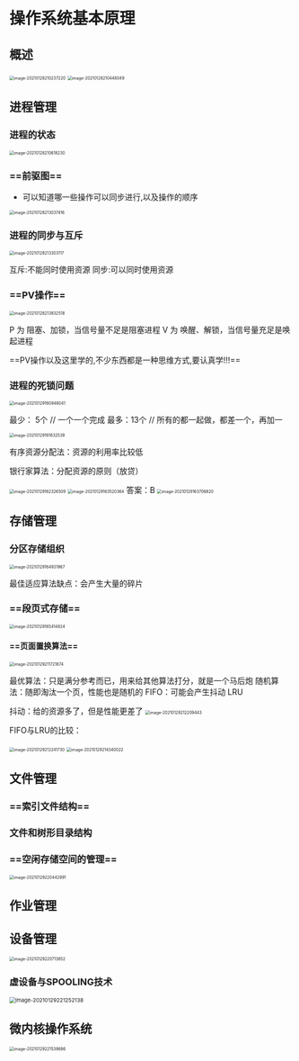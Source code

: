 # 操作系统基本原理

## 概述

<img src="basicPrinciplesOfOperatingSystem.assets/image-20210128210237220.png" alt="image-20210128210237220" style="zoom:50%;" />



<img src="basicPrinciplesOfOperatingSystem.assets/image-20210128210448049.png" alt="image-20210128210448049" style="zoom:50%;" />



## 进程管理

### 进程的状态

<img src="basicPrinciplesOfOperatingSystem.assets/image-20210128210618230.png" alt="image-20210128210618230" style="zoom:50%;" />

### ==前驱图==

-   可以知道哪一些操作可以同步进行,以及操作的顺序


<img src="basicPrinciplesOfOperatingSystem.assets/image-20210128213037416.png" alt="image-20210128213037416" style="zoom:50%;" />

### 进程的同步与互斥

<img src="basicPrinciplesOfOperatingSystem.assets/image-20210128213303117.png" alt="image-20210128213303117" style="zoom:50%;" />

互斥:不能同时使用资源
同步:可以同时使用资源

### ==PV操作==

<img src="basicPrinciplesOfOperatingSystem.assets/image-20210128213832518.png" alt="image-20210128213832518" style="zoom:50%;" />

P 为 阻塞、加锁，当信号量不足是阻塞进程
V 为 唤醒、解锁，当信号量充足是唤起进程

==PV操作以及这里学的,不少东西都是一种思维方式,要认真学!!!==

### 进程的死锁问题

<img src="basicPrinciplesOfOperatingSystem.assets/image-20210129160948041.png" alt="image-20210129160948041" style="zoom:50%;" />

最少：  5个 // 一个一个完成
最多：13个 // 所有的都一起做，都差一个，再加一

<img src="basicPrinciplesOfOperatingSystem.assets/image-20210129161832539.png" alt="image-20210129161832539" style="zoom:50%;" />

有序资源分配法：资源的利用率比较低

银行家算法：分配资源的原则（放贷）

<img src="basicPrinciplesOfOperatingSystem.assets/image-20210129162326509.png" alt="image-20210129162326509" style="zoom:50%;" />

<img src="basicPrinciplesOfOperatingSystem.assets/image-20210129163520364.png" alt="image-20210129163520364" style="zoom:50%;" />
答案：B
<img src="basicPrinciplesOfOperatingSystem.assets/image-20210129163706820.png" alt="image-20210129163706820" style="zoom:50%;" />



## 存储管理

### 分区存储组织

<img src="basicPrinciplesOfOperatingSystem.assets/image-20210129164931967.png" alt="image-20210129164931967" style="zoom:50%;" />

最佳适应算法缺点：会产生大量的碎片

### ==段页式存储==

<img src="basicPrinciplesOfOperatingSystem.assets/image-20210129165414824.png" alt="image-20210129165414824" style="zoom:50%;" />

#### ==页面置换算法==

<img src="basicPrinciplesOfOperatingSystem.assets/image-20210129211721874.png" alt="image-20210129211721874" style="zoom:50%;" />

最优算法：只是满分参考而已，用来给其他算法打分，就是一个马后炮
随机算法：随即淘汰一个页，性能也是随机的
FIFO：可能会产生抖动
LRU

抖动：给的资源多了，但是性能更差了
<img src="basicPrinciplesOfOperatingSystem.assets/image-20210129212209443.png" alt="image-20210129212209443" style="zoom:50%;" />

FIFO与LRU的比较：

<img src="basicPrinciplesOfOperatingSystem.assets/image-20210129212241730.png" alt="image-20210129212241730" style="zoom:50%;" />

<img src="basicPrinciplesOfOperatingSystem.assets/image-20210129214340022.png" alt="image-20210129214340022" style="zoom:50%;" />



## 文件管理

### ==索引文件结构==

### 文件和树形目录结构

### ==空闲存储空间的管理==

<img src="basicPrinciplesOfOperatingSystem.assets/image-20210129220442991.png" alt="image-20210129220442991" style="zoom:50%;" />



## 作业管理



## 设备管理

<img src="basicPrinciplesOfOperatingSystem.assets/image-20210129220713852.png" alt="image-20210129220713852" style="zoom:50%;" />

### 虚设备与SPOOLING技术

<img src="basicPrinciplesOfOperatingSystem.assets/image-20210129221252138.png" alt="image-20210129221252138" style="zoom: 67%;" />



## 微内核操作系统

<img src="basicPrinciplesOfOperatingSystem.assets/image-20210129221538686.png" alt="image-20210129221538686" style="zoom:50%;" />

